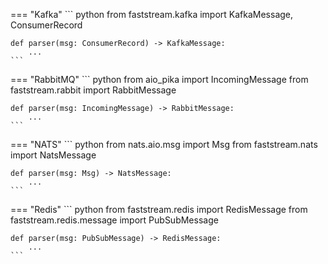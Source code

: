 === "Kafka"
    ``` python
    from faststream.kafka import KafkaMessage, ConsumerRecord

    def parser(msg: ConsumerRecord) -> KafkaMessage:
        ...
    ```

=== "RabbitMQ"
    ``` python
    from aio_pika import IncomingMessage
    from faststream.rabbit import RabbitMessage

    def parser(msg: IncomingMessage) -> RabbitMessage:
        ...
    ```

=== "NATS"
    ``` python
    from nats.aio.msg import Msg
    from faststream.nats import NatsMessage

    def parser(msg: Msg) -> NatsMessage:
        ...
    ```

=== "Redis"
    ``` python
    from faststream.redis import RedisMessage
    from faststream.redis.message import PubSubMessage

    def parser(msg: PubSubMessage) -> RedisMessage:
        ...
    ```
